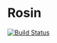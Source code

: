 # Rosin

[![Build Status](https://github.com/Rosin/Rosin.jl/actions/workflows/CI.yml/badge.svg?branch=main)](https://github.com/Rosin/Rosin.jl/actions/workflows/CI.yml?query=branch%3Amain)
